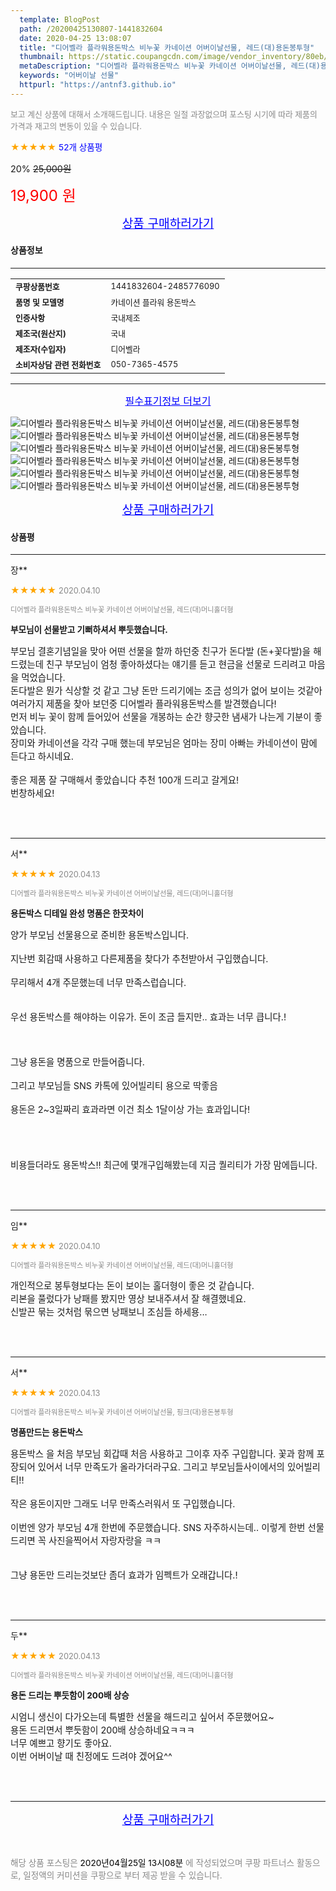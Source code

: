 ```yaml
---
  template: BlogPost
  path: /20200425130807-1441832604
  date: 2020-04-25 13:08:07
  title: "디어벨라 플라워용돈박스 비누꽃 카네이션 어버이날선물, 레드(대)용돈봉투형"
  thumbnail: https://static.coupangcdn.com/image/vendor_inventory/80eb/0ecefed9fe6d9b91dd9d6880756d73a21d10d9fd113420dcafdae7551e99.jpg
  metaDescription: "디어벨라 플라워용돈박스 비누꽃 카네이션 어버이날선물, 레드(대)용돈봉투형,어버이날 선물"
  keywords: "어버이날 선물"
  httpurl: "https://antnf3.github.io"
---
```

  
<span style="color: #888;font-size:0.8rem">보고 계신 상품에 대해서 소개해드립니다.
내용은 일절 과장없으며 포스팅 시기에 따라 제품의 가격과 재고의 변동이 있을 수 있습니다.</span>
  
<span style="color: orange;">★★★★★</span> <span style="color: blue;font-size: 0.85rem;">52개 상품평</span>

<span style="font-size: 0.9rem">20%</span> <span style="font-size: 0.9rem">~~25,000원~~</span>

<span style="color: red;font-size: 1.5rem;">19,900 원</span>



<p align="center"><a href="http://me2.do/5ykyUJTc" style="font-size: 1.2rem; color: blue;">상품 구매하러가기</a></p>

#### 상품정보

---

|                  |                       |
| ---------------- | --------------------- |
| **<span style="font-size:0.8rem;">쿠팡상품번호</span>** | <span style="font-size:0.8rem;">1441832604-2485776090</span> |
| **<span style="font-size:0.8rem;">품명 및 모델명</span>**    | <span style="font-size:0.8rem;">카네이션 플라워 용돈박스</span>        |
| **<span style="font-size:0.8rem;">인증사항</span>**    | <span style="font-size:0.8rem;">국내제조</span>        |
| **<span style="font-size:0.8rem;">제조국(원산지)</span>**    | <span style="font-size:0.8rem;">국내</span>        |
| **<span style="font-size:0.8rem;">제조자(수입자)</span>**    | <span style="font-size:0.8rem;">디어벨라</span>        |
| **<span style="font-size:0.8rem;">소비자상담 관련 전화번호</span>**    | <span style="font-size:0.8rem;">050-7365-4575</span>        |

---

<p align="center"><a href="http://me2.do/5ykyUJTc" style="font-size: 1rem; color: blue;">필수표기정보 더보기</a></p>

![디어벨라 플라워용돈박스 비누꽃 카네이션 어버이날선물, 레드(대)용돈봉투형](http://thumbnail6.coupangcdn.com/thumbnails/remote/q89/image/vendor_inventory/f918/4009dd87294e94f60388319e7d01ee4feea5ea97f9401aac58d87329fd39.jpg)
![디어벨라 플라워용돈박스 비누꽃 카네이션 어버이날선물, 레드(대)용돈봉투형](http://thumbnail8.coupangcdn.com/thumbnails/remote/q89/image/vendor_inventory/6c65/c401eae55335afc4c8b3050fae784194a9f49e7fe1a6b218eaad92354c30.jpg)
![디어벨라 플라워용돈박스 비누꽃 카네이션 어버이날선물, 레드(대)용돈봉투형](http://thumbnail10.coupangcdn.com/thumbnails/remote/q89/image/vendor_inventory/9119/7bd008bcf1faccd67c131dd36681d3291c1c3928618d050ac08e9b1ee9bb.jpg)
![디어벨라 플라워용돈박스 비누꽃 카네이션 어버이날선물, 레드(대)용돈봉투형](http://thumbnail7.coupangcdn.com/thumbnails/remote/q89/image/vendor_inventory/3589/47a54190ec4484a230bb4bcd321c1cc0dd73f79a1e9560d5b14f335a5aee.jpg)
![디어벨라 플라워용돈박스 비누꽃 카네이션 어버이날선물, 레드(대)용돈봉투형](http://thumbnail7.coupangcdn.com/thumbnails/remote/q89/image/vendor_inventory/6108/c06c03d2a1ca173c95507933078cd4ff96a7054cc3601d0313d809d4ab36.jpg)
![디어벨라 플라워용돈박스 비누꽃 카네이션 어버이날선물, 레드(대)용돈봉투형](http://thumbnail7.coupangcdn.com/thumbnails/remote/q89/image/vendor_inventory/3582/8b4c4a18e958077c04eadd85a544504d4c4eb6c3f0e68a131caa3ec0e31f.jpg)

<p align="center"><a href="http://me2.do/5ykyUJTc" style="font-size: 1.2rem; color: blue;">상품 구매하러가기</a></p>

#### 상품평
  
---
  
장**
    
<span style="color: orange;">★★★★★</span> <span style="font-size:0.8rem;color: #888;">2020.04.10</span>
    
<span style="color: #888;font-size:0.7rem">디어벨라 플라워용돈박스 비누꽃 카네이션 어버이날선물, 레드(대)머니홀더형</span>
    
<span style="font-size:0.85rem">**부모님이 선물받고 기뻐하셔서 뿌듯했습니다.**</span>
    
<span style="font-size: 0.9rem;">부모님 결혼기념일을 맞아 어떤 선물을 할까 하던중 친구가 돈다발 (돈+꽃다발)을 해드렸는데 친구 부모님이 엄청 좋아하셨다는 얘기를 듣고 현금을 선물로 드리려고 마음을 먹었습니다.<br/>돈다발은 뭔가 식상할 것 같고 그냥 돈만 드리기에는 조금 성의가 없어 보이는 것같아<br/>여러가지 제품을 찾아 보던중 디어벨라 플라워용돈박스를 발견했습니다!<br/>먼저 비누 꽃이 함께 들어있어 선물을 개봉하는 순간 향긋한 냄새가 나는게 기분이 좋았습니다.<br/>장미와 카네이션을 각각 구매 했는데 부모님은 엄마는 장미 아빠는 카네이션이 맘에 든다고 하시네요.<br/><br/>좋은 제품 잘 구매해서 좋았습니다 추천 100개 드리고 갈게요!<br/>번창하세요!</span>
    
<br>
<br>

---
  
서**
    
<span style="color: orange;">★★★★★</span> <span style="font-size:0.8rem;color: #888;">2020.04.13</span>
    
<span style="color: #888;font-size:0.7rem">디어벨라 플라워용돈박스 비누꽃 카네이션 어버이날선물, 레드(대)머니홀더형</span>
    
<span style="font-size:0.85rem">**용돈박스 디테일 완성 명품은 한끗차이**</span>
    
<span style="font-size: 0.9rem;">양가 부모님 선물용으로 준비한 용돈박스입니다. <br/><br/>지난번 회감때 사용하고 다른제품을 찾다가  추천받아서 구입했습니다.<br/><br/>무리해서 4개 주문했는데 너무 만족스럽습니다. <br/><br/><br/>우선 용돈박스를 해야하는 이유가. 돈이 조금 들지만.. 효과는 너무 큽니다.! <br/><br/><br/><br/>그냥 용돈을 명품으로 만들어줍니다. <br/><br/>그리고 부모님들 SNS 카톡에 있어빌리티 용으로 딱좋음<br/><br/>용돈은 2~3일짜리 효과라면 이건 최소 1달이상 가는 효과입니다! <br/><br/><br/><br/><br/>비용들더라도 용돈박스!! 최근에 몇개구입해봤는데 지금 퀄리티가 가장 맘에듭니다.</span>
    
<br>
<br>

---
  
임**
    
<span style="color: orange;">★★★★★</span> <span style="font-size:0.8rem;color: #888;">2020.04.10</span>
    
<span style="color: #888;font-size:0.7rem">디어벨라 플라워용돈박스 비누꽃 카네이션 어버이날선물, 레드(대)머니홀더형</span>
    

    
<span style="font-size: 0.9rem;">개인적으로 봉투형보다는 돈이 보이는 홀더형이 좋은 것 같습니다.<br/>리본을 풀렀다가 낭패를 봤지만 영상 보내주셔서 잘 해결했네요.<br/>신발끈 묶는 것처럼 묶으면 낭패보니 조심들 하세용...</span>
    
<br>
<br>

---
  
서**
    
<span style="color: orange;">★★★★★</span> <span style="font-size:0.8rem;color: #888;">2020.04.13</span>
    
<span style="color: #888;font-size:0.7rem">디어벨라 플라워용돈박스 비누꽃 카네이션 어버이날선물, 핑크(대)용돈봉투형</span>
    
<span style="font-size:0.85rem">**명품만드는 용돈박스**</span>
    
<span style="font-size: 0.9rem;">용돈박스 을 처음 부모님 회갑때 처음 사용하고 그이후 자주 구입합니다. 꽃과 함께 포장되어 있어서 너무 만족도가 올라가더라구요. 그리고 부모님들사이에서의 있어빌리티!! <br/><br/>작은 용돈이지만 그래도 너무 만족스러워서 또 구입했습니다.<br/><br/>이번엔 양가 부모님 4개 한번에 주문했습니다.      SNS 자주하시는데.. 이렇게 한번 선물드리면 꼭 사진을찍어서 자랑자랑을 ㅋㅋ <br/><br/><br/>그냥 용돈만 드리는것보단 좀더 효과가 임펙트가 오래갑니다.!</span>
    
<br>
<br>

---
  
두**
    
<span style="color: orange;">★★★★★</span> <span style="font-size:0.8rem;color: #888;">2020.04.13</span>
    
<span style="color: #888;font-size:0.7rem">디어벨라 플라워용돈박스 비누꽃 카네이션 어버이날선물, 레드(대)머니홀더형</span>
    
<span style="font-size:0.85rem">**용돈 드리는 뿌듯함이 200배 상승**</span>
    
<span style="font-size: 0.9rem;">시엄니 생신이 다가오는데 특별한 선물을 해드리고 싶어서 주문했어요~<br/>용돈 드리면서 뿌듯함이 200배 상승하네요ㅋㅋㅋ<br/>너무 예쁘고 향기도 좋아요.<br/>이번 어버이날 때 친정에도 드려야 겠어요^^</span>
    
<br>
<br>


  
---
  
<p align="center"><a href="http://me2.do/5ykyUJTc" style="font-size: 1.2rem; color: blue;">상품 구매하러가기</a></p>
  
<br>
  
<span style="font-size: 0.85rem; color: #888;">해당 상품 포스팅은 <span style="color: #000;"> 2020년04월25일 13시08분 </span> 에 작성되었으며 쿠팡 파트너스 활동으로, 일정액의 커미션을 쿠팡으로 부터 제공 받을 수 있습니다.</span>